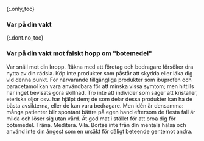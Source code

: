 {:.only_toc} 
 ### Var på din vakt 

 {:.dont.no_toc} 
 ### Var på din vakt mot falskt hopp om "botemedel" 

Var snäll mot din kropp. Räkna med att företag och bedragare försöker dra nytta av din rädsla. Köp inte produkter som påstår att skydda eller läka dig vid denna punkt. För närvarande tillgängliga produkter som ibuprofen och paracetamol kan vara användbara för att minska vissa symtom; men hittills har inget bevisats göra skillnad. Tro inte att individer som säger att kristaller, eteriska oljor osv. har hjälpt dem; de som delar dessa produkter kan ha de bästa avsikterna, eller de kan vara bedragare. Men idén är densamma: många patienter blir spontant bättre på egen hand eftersom de flesta fall är milda och löser sig utan vård. Ät god mat i stället för att oroa dig för botemedel. Träna. Meditera. Vila. Bortse inte från din mentala hälsa och använd inte din ångest som en ursäkt för dåligt beteende gentemot andra.
